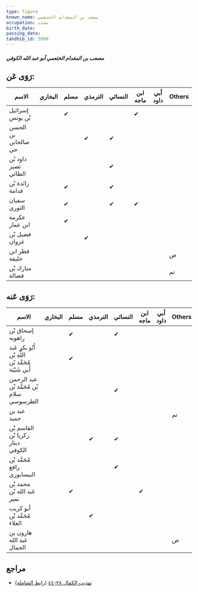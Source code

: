 ```yaml
---
type: figure
known_name: مصعب بن المقدام الخثعمي
occupation: محدث
birth_date:
passing_date:
tahdhib_id: 5990
---
```

##### مصعب بن المقدام الخثعمي أبو عبد الله الكوفي

## رَوَى عَن:
| الاسم                | البخاري | مسلم | الترمذي | النسائي | ابن ماجه | أبي داود | Others |
| -------------------- | ------- | ---- | ------- | ------- | -------- | -------- | ------ |
| إسرائيل بْن يونس     |         | ✔    |         |         | ✔        |          |        |
| الحسن بن صالحابن حي  |         |      | ✔       | ✔       |          |          |        |
| داود بْن نصير الطائي |         |      |         | ✔       |          |          |        |
| زائدة بْن قدامة      |         | ✔    |         | ✔       |          |          |        |
| سفيان الثوري         |         | ✔    |         | ✔       | ✔        |          |        |
| عكرمة ابن عمار       |         | ✔    |         |         |          |          |        |
| فضيل بْن غزوان       |         |      | ✔       |         |          |          |        |
| فطر ابن خليفة        |         |      |         |         |          |          | ص      |
| مبارك بْن فضالة      |         |      |         |         |          |          | تم     |
## رَوَى عَنه:
| الاسم                                                | البخاري | مسلم | الترمذي | النسائي | ابن ماجه | أبي داود | Others |
| ---------------------------------------------------- | ------- | ---- | ------- | ------- | -------- | -------- | ------ |
| إسحاق بْن راهويه                                     |         | ✔    |         | ✔       |          |          |        |
| أَبُو بكر عَبد اللَّهِ بْن مُحَمَّد بْن أَبي شَيْبَة |         | ✔    |         |         |          |          |        |
| عبد الرحمن بْن مُحَمَّد بْن سلام الطرسوسي            |         |      |         | ✔       |          |          |        |
| عبد بن حميد                                          |         |      |         |         |          |          | تم     |
| القاسم بْن زكريا بْن دينار الكوفي                    |         |      | ✔       | ✔       |          |          |        |
| مُحَمَّد بْن رافع النيسابوري                         |         |      |         | ✔       |          |          |        |
| محمد بْن عَبد الله بْن نمير                          |         | ✔    |         |         | ✔        |          |        |
| أبو كريب مُحَمَّد بْن العلاء                         |         |      | ✔       |         |          |          |        |
| هارون بن عَبد الله الحمال                            |         |      |         |         |          |          | ص      |
## مراجع
- [تهذيب الكمال ٢٨-٤٤](obsidian://open?vault=Tahdhib-al-Kamal&file=Figures/٥٩٩٠-مصعب%20بن%20المقدام%20الخثعمي%20أبو%20عبد%20الله%20الكوفي) ([رابط الشاملة](https://shamela.ws/book/3722/15019))